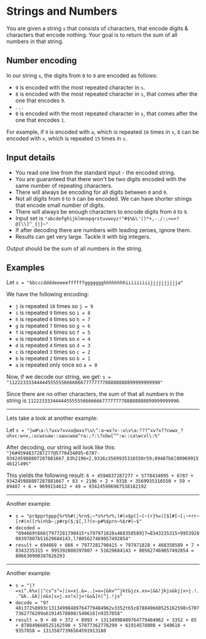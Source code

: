 # Strings and Numbers

You are given a string `s` that consists of characters, that encode digits & characters that encode nothing. Your goal is to return the sum of all numbers in that string.

## Number encoding

In our string `s`, the digits from `0` to `9` are encoded as follows:

* `9` is encoded with the most repeated character in `s`.
* `8` is encoded with the most repeated character in `s`, that comes after the one that encodes `9`.
* `...`
* `0` is encoded with the most repeated character in `s`, that comes after the one that encodes `1`.

For example, if `9` is encoded with `a`, which is repeated `16` times in `s`, `8` can be encoded with `x`, which is repeated `15` times in `s`.

## Input details

* You read one line from the standard input - the encoded string.
* You are guaranteed that there won't be two digits encoded with the same number of repeating characters.
* There will always be encoding for all digits between `0` and `9`.
* Not all digits from `0` to `9` can be encoded. We can have shorter strings that encode small number of digits.
* There will always be enough characters to encode digits from `0` to `9`.
* Input set is `"abcdefghijklmnopqrstuvwxyz!"#$%&\'()*+,-./:;<=>?@[\\]^_{|}~"`
* If after decoding there are numbers with leading zeroes, ignore them.
* Results can get very large. Tackle it with big integers.

Output should be the sum of all numbers in the string.

## Examples

Let `s = "bbcccddddeeeeeffffffggggggghhhhhhhhiiiiiiiiijjjjjjjjjja"`

We have the following encoding:

* `j` is repeated `10` times so `j = 9`
* `i` is repeated `9` times so `i = 8`
* `h` is repeated `8` times so `h = 7` 
* `g` is repeated `7` times so `g = 6` 
* `f` is repeated `6` times so `f = 5`
* `e` is repeated `5` times so `e = 4`
* `d` is repeated `4` times so `d = 3`
* `c` is repeated `3` times so `c = 2`
* `b` is repeated `2` times so `b = 1`
* `a` is repeated only once so `a = 0`

Now, if we decode our string, we get: `s = "1122233334444455555566666667777777788888888899999999990"`

Since there are no other characters, the sum of that all numbers in the string is `1122233334444455555566666667777777788888888899999999990`.

----

Lets take a look at another example:

Let `s = "}w#\a:\?uxv?xvxx@axx?\u\^:a~wx?x-:u\v\a:???^xv?x??cwwx_?uhvc:w<v,:ucwzuaw::uaucwaa^ra:;?:\?xbw[^^:w::ca\wcvl\:%"`

After decoding, our string will look like this: `"}6#4594837287277@5778434095~6787-934245988807287881667_83h2196<2,9316z3569935316550r59;89487b6[009699154612l49%"`

This yields the following result: `6 + 4594837287277 + 5778434095 + 6787 + 934245988807287881667 + 83 + 2196 + 2 + 9316 + 3569935316550 + 59 + 89487 + 6 + 9699154612 + 49 = 934245996987538182192` 

----

Another example:

* `s = "pr$pprtppp{%r%%#(;%rn$;~*s%r%r%;(#(x$p([~(~(r}%=([$[#[~[;~+rr~[r#(n([r%(n%b~;p#rp($;$[,l?(n~p#%$prn~%$r#(~$"`
* `decoded = "694669t666{7977281790415*s797971828x468358589}7=8343235315+995392808397807b51629684143,l?805627469057492854"`
* `result = 694669 + 666 + 7977281790415 + 797971828 + 468358589 + 7 + 8343235315 + 995392808397807 + 51629684143 + 805627469057492854 = 806630900387626293`

----

Another example:

* `s = "|?=xi^.k%x||^cs^s^=||x=x|.&=..|=x=|&kv^^jkt&jzx.xx=|&&!jkjs&kj|x>j.!..^&k..&k||o&s|s=j.xx!x)j=!&s&]n|^j.!jx"`
* `decode = "9?48i372%8993c13134998489764779484962v3352t65z878849660525162598>57077362776299o61914578808)540616]n9357058"`
* `result = 9 + 48 + 372 + 8993 + 13134998489764779484962 + 3352 + 65 + 878849660525162598 + 57077362776299 + 61914578808 + 540616 + 9357058 = 13135877396564591913180`
